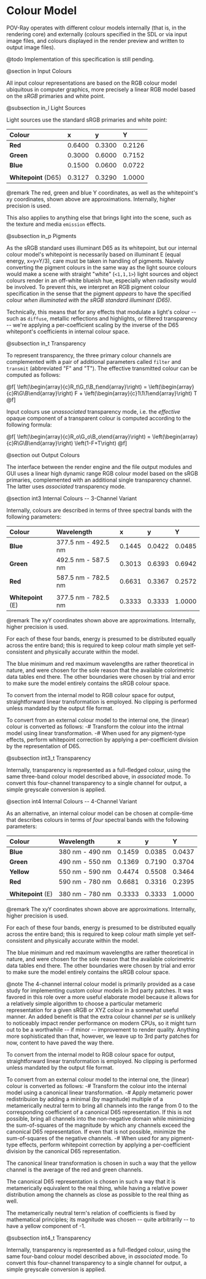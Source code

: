 # Colour Model

POV-Ray operates with different colour models internally (that is, in the rendering core) and externally (colours
specified in the SDL or via input image files, and colours displayed in the render preview and written to output image
files).

@todo   Implementation of this specification is still pending.


@section in         Input Colours

All input colour representations are based on the RGB colour model ubiquitous in computer graphics, more precisely a
linear RGB model based on the _sRGB_ primaries and white point.

@subsection in_l        Light Sources

Light sources use the standard sRGB primaries and white point:

| Colour               | x      | y      | Y      |
|:---------------------|:-------|:-------|:-------|
| **Red**              | 0.6400 | 0.3300 | 0.2126 |
| **Green**            | 0.3000 | 0.6000 | 0.7152 |
| **Blue**             | 0.1500 | 0.0600 | 0.0722 |
|                      |        |        |        |
| **Whitepoint** (D65) | 0.3127 | 0.3290 | 1.0000 |

@remark The red, green and blue Y coordinates, as well as the whitepoint's xy coordinates, shown above are
        approximations. Internally, higher precision is used.

This also applies to anything else that brings light into the scene, such as the texture and media `emission` effects.

@subsection in_p        Pigments

As the sRGB standard uses illuminant D65 as its whitepoint, but our internal colour model's whitepoint is necessarily
based on illuminant E (equal energy, x=y=Y/3), care must be taken in handling of pigments. Naively converting the
pigment colours in the same way as the light source colours would make a scene with straight "white" (`<1,1,1>`) light
sources and object colours render in an off-white blueish hue, especially when radiosity would be involved. To prevent
this, we interpret an RGB pigment colour specification in the sense that the pigment _appears_ to have the specified
colour _when illuminated with the sRGB standard illuminant (D65)_.

Technically, this means that for any effects that modulate a light's colour -- such as `diffuse`, metallic reflections
and highlights, or filtered transparency -- we're applying a per-coefficient scaling by the inverse of the D65
whitepont's coefficients in internal colour space.

@subsection in_t        Transparency

To represent transparency, the three primary colour channels are complemented with a pair of additional parameters
called `filter` and `transmit` (abbreviated "F" and "T"). The effective transmitted colour can be computed as follows:

@f[
\left(\begin{array}{c}R_t\\G_t\\B_t\end{array}\right) =
\left(\begin{array}{c}R\\G\\B\end{array}\right) F + \left(\begin{array}{c}1\\1\\1\end{array}\right) T
@f]

Input colours use _unassociated_ transparency mode, i.e. the _effective_ opaque component of a transparent colour is
computed according to the following formula:

@f[
\left(\begin{array}{c}R_o\\G_o\\B_o\end{array}\right) =
\left(\begin{array}{c}R\\G\\B\end{array}\right) \left(1-F+T\right)
@f]


@section out            Output Colours

The interface between the render engine and the file output modules and GUI uses a linear high dynamic range RGB colour
model based on the sRGB primaries, complemented with an additional single transparency channel. The latter uses
_associated_ transparency mode.


@section int3           Internal Colours -- 3-Channel Variant

Internally, colours are described in terms of three spectral bands with the following parameters:

| Colour               | Wavelength          | x      | y      | Y      |
|:---------------------|:--------------------|:-------|:-------|:-------|
| **Blue**             | 377.5 nm - 492.5 nm | 0.1445 | 0.0422 | 0.0485 |
| **Green**            | 492.5 nm - 587.5 nm | 0.3013 | 0.6393 | 0.6942 |
| **Red**              | 587.5 nm - 782.5 nm | 0.6631 | 0.3367 | 0.2572 |
|                      |                     |        |        |        |
| **Whitepoint** (E)   | 377.5 nm - 782.5 nm | 0.3333 | 0.3333 | 1.0000 |

@remark The xyY coordinates shown above are approximations. Internally, higher precision is used.

For each of these four bands, energy is presumed to be distributed equally across the entire band; this is required to
keep colour math simple yet self-consistent and physically accurate within the model.

The blue minimum and red maximum wavelengths are rather theoretical in nature, and were chosen for the sole reason that
the available colorimetric data tables end there. The other boundaries were chosen by trial and error to make sure the
model entirely contains the sRGB colour space.

To convert from the internal model to RGB colour space for output, straightforward linear transformation is employed.
No clipping is performed unless mandated by the output file format.

To convert from an external colour model to the internal one, the (linear) colour is converted as follows:
 -# Transform the colour into the intrnal model using linear transformation.
 -# When used for any pigment-type effects, perform whitepoint correction by applying a per-coefficient division by the
    representation of D65.

@subsection int3_t          Transparency

Internally, transparency is represented as a full-fledged colour, using the same three-band colour model described
above, in _associated_ mode. To convert this four-channel transparency to a single channel for output, a simple
greyscale conversion is applied.

@section int4           Internal Colours -- 4-Channel Variant

As an alternative, an internal colour model can be chosen at compile-time that describes colours in terms of _four_
spectral bands with the following parameters:

| Colour               | Wavelength      | x      | y      | Y      |
|:---------------------|:----------------|:-------|:-------|:-------|
| **Blue**             | 380 nm - 490 nm | 0.1459 | 0.0385 | 0.0437 |
| **Green**            | 490 nm - 550 nm | 0.1369 | 0.7190 | 0.3704 |
| **Yellow**           | 550 nm - 590 nm | 0.4474 | 0.5508 | 0.3464 |
| **Red**              | 590 nm - 780 nm | 0.6681 | 0.3316 | 0.2395 |
|                      |                 |        |        |        |
| **Whitepoint** (E)   | 380 nm - 780 nm | 0.3333 | 0.3333 | 1.0000 |

@remark The xyY coordinates shown above are approximations. Internally, higher precision is used.

For each of these four bands, energy is presumed to be distributed equally across the entire band; this is required to
keep colour math simple yet self-consistent and physically accurate within the model.

The blue minimum and red maximum wavelengths are rather theoretical in nature, and were chosen for the sole reason that
the available colorimetric data tables end there. The other boundaries were chosen by trial and error to make sure the
model entirely contains the sRGB colour space.

@note   The 4-channel internal colour model is primarily provided as a case study for implementing custom colour models
        in 3rd party patches. It was favored in this role over a more useful elaborate model because it allows for a
        relatively simple algorithm to choose a particular metameric representation for a given sRGB or XYZ colour in a
        somewhat useful manner. An added benefit is that the extra colour channel _per se_ is unlikely to noticeably
        impact render performance on modern CPUs, so it might turn out to be a worthwhile -- if minor -- improvement to
        render quality. Anything more sophisticated than that, however, we leave up to 3rd party patches for now,
        content to have paved the way there.

To convert from the internal model to RGB colour space for output, straightforward linear transformation is employed.
No clipping is performed unless mandated by the output file format.

To convert from an external colour model to the internal one, the (linear) colour is converted as follows:
 -# Transform the colour into the internal model using a canonical linear transformation.
 -# Apply metameric power redistribuion by adding a minimal (by magnitude) multiple of a metamerically neutral term to
    bring all channels into the range from 0 to the corresponding coefficient of a canonical D65 representation. If this
    is not possible, bring all channels into the non-negative domain while minimizing the sum-of-squares of the
    magnitude by which any channels exceed the canonical D65 representation. If even that is not possible, minimize the
    sum-of-squares of the negative channels.
 -# When used for any pigment-type effects, perform whitepoint correction by applying a per-coefficient division by the
    canonical D65 representation.

The canonical linear transformation is chosen in such a way that the yellow channel is the average of the red and green
channels.

The canonical D65 representation is chosen in such a way that it is metamerically equivalent to the real thing, while
having a relative power distribution among the channels as close as possible to the real thing as well.

The metamerically neutral term's relation of coefficients is fixed by mathematical principles; its magnitude was chosen
-- quite arbitrarily -- to have a yellow component of -1.

@subsection int4_t          Transparency

Internally, transparency is represented as a full-fledged colour, using the same four-band colour model described above,
in _associated_ mode. To convert this four-channel transparency to a single channel for output, a simple greyscale
conversion is applied.
